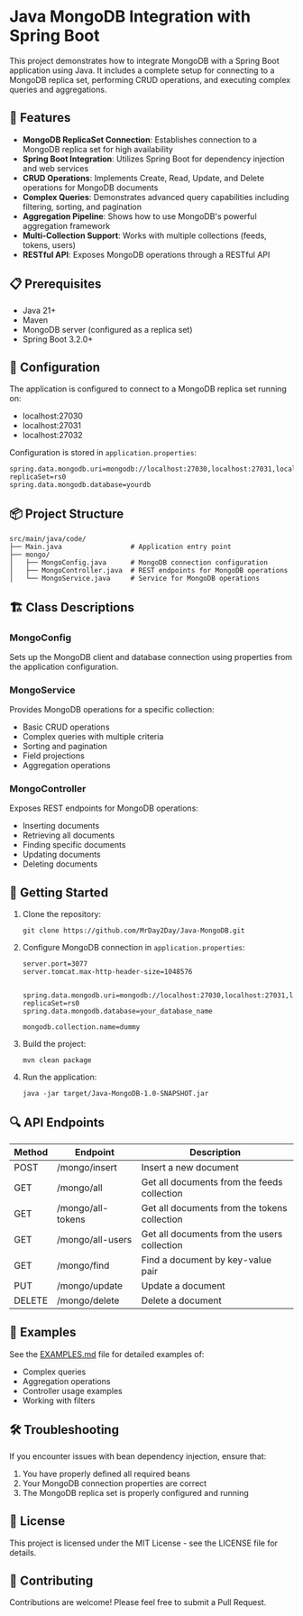 # Java MongoDB Integration with Spring Boot

This project demonstrates how to integrate MongoDB with a Spring Boot application using Java. It includes a complete setup for connecting to a MongoDB replica set, performing CRUD operations, and executing complex queries and aggregations.

## 🚀 Features

- **MongoDB ReplicaSet Connection**: Establishes connection to a MongoDB replica set for high availability
- **Spring Boot Integration**: Utilizes Spring Boot for dependency injection and web services
- **CRUD Operations**: Implements Create, Read, Update, and Delete operations for MongoDB documents
- **Complex Queries**: Demonstrates advanced query capabilities including filtering, sorting, and pagination
- **Aggregation Pipeline**: Shows how to use MongoDB's powerful aggregation framework
- **Multi-Collection Support**: Works with multiple collections (feeds, tokens, users)
- **RESTful API**: Exposes MongoDB operations through a RESTful API

## 📋 Prerequisites

- Java 21+
- Maven
- MongoDB server (configured as a replica set)
- Spring Boot 3.2.0+

## 🔧 Configuration

The application is configured to connect to a MongoDB replica set running on:
- localhost:27030
- localhost:27031
- localhost:27032

Configuration is stored in `application.properties`:

```properties
spring.data.mongodb.uri=mongodb://localhost:27030,localhost:27031,localhost:27032/yourdb?replicaSet=rs0
spring.data.mongodb.database=yourdb
```

## 📦 Project Structure

```
src/main/java/code/
├── Main.java                 # Application entry point
├── mongo/
│   ├── MongoConfig.java      # MongoDB connection configuration
│   ├── MongoController.java  # REST endpoints for MongoDB operations
│   └── MongoService.java     # Service for MongoDB operations
```

## 🏗️ Class Descriptions

### MongoConfig

Sets up the MongoDB client and database connection using properties from the application configuration.

### MongoService

Provides MongoDB operations for a specific collection:
- Basic CRUD operations
- Complex queries with multiple criteria
- Sorting and pagination
- Field projections
- Aggregation operations

### MongoController

Exposes REST endpoints for MongoDB operations:
- Inserting documents
- Retrieving all documents
- Finding specific documents
- Updating documents
- Deleting documents

## 🚀 Getting Started

1. Clone the repository:
   ```
   git clone https://github.com/MrDay2Day/Java-MongoDB.git
   ```

2. Configure MongoDB connection in `application.properties`:
   ```
   server.port=3077
   server.tomcat.max-http-header-size=1048576
   
   
   spring.data.mongodb.uri=mongodb://localhost:27030,localhost:27031,localhost:27032/?replicaSet=rs0
   spring.data.mongodb.database=your_database_name
   
   mongodb.collection.name=dummy
   ```

3. Build the project:
   ```
   mvn clean package
   ```

4. Run the application:
   ```
   java -jar target/Java-MongoDB-1.0-SNAPSHOT.jar
   ```

## 🔍 API Endpoints

   | Method | Endpoint | Description |
   |--------|----------|-------------|
   | POST | /mongo/insert | Insert a new document |
   | GET | /mongo/all | Get all documents from the feeds collection |
   | GET | /mongo/all-tokens | Get all documents from the tokens collection |
   | GET | /mongo/all-users | Get all documents from the users collection |
   | GET | /mongo/find | Find a document by key-value pair |
   | PUT | /mongo/update | Update a document |
   | DELETE | /mongo/delete | Delete a document |

## 📝 Examples

See the [EXAMPLES.md](EXAMPLES.md) file for detailed examples of:
- Complex queries
- Aggregation operations
- Controller usage examples
- Working with filters

## 🛠️ Troubleshooting

If you encounter issues with bean dependency injection, ensure that:
1. You have properly defined all required beans
2. Your MongoDB connection properties are correct
3. The MongoDB replica set is properly configured and running

## 📄 License

This project is licensed under the MIT License - see the LICENSE file for details.

## 🤝 Contributing

Contributions are welcome! Please feel free to submit a Pull Request.
